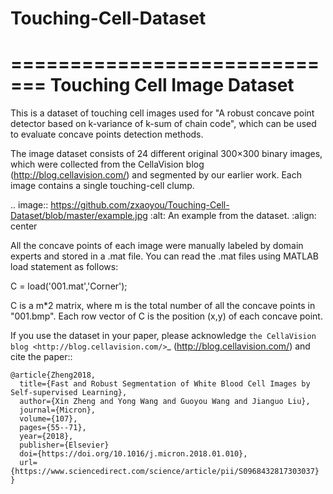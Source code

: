# Touching-Cell-Dataset
=============================
Touching Cell Image Dataset
=============================

This is a dataset of touching cell images used for "A robust concave point detector based on k-variance of k-sum of chain code", which can be used to evaluate concave points detection methods. 

The image dataset consists of 24 different original 300×300 binary images, which were collected from the CellaVision blog (http://blog.cellavision.com/) and segmented by our earlier work. Each image contains a single touching-cell clump. 


.. image:: https://github.com/zxaoyou/Touching-Cell-Dataset/blob/master/example.jpg
   :alt: An example from the dataset.
   :align: center


All the concave points of each image were manually labeled by domain experts and stored in a .mat file. You can read the .mat files using MATLAB load statement as follows:

C = load('001.mat','Corner');

C is a m*2 matrix, where m is the total number of all the concave points in "001.bmp". Each row vector of C is the position (x,y) of each concave point. 



If you use the dataset in your paper, please acknowledge `the CellaVision blog <http://blog.cellavision.com/>`_ (http://blog.cellavision.com/) and cite the paper::

    @article{Zheng2018,
      title={Fast and Robust Segmentation of White Blood Cell Images by Self-supervised Learning},
      author={Xin Zheng and Yong Wang and Guoyou Wang and Jianguo Liu},
      journal={Micron},
      volume={107},
      pages={55--71},
      year={2018},
      publisher={Elsevier}
      doi={https://doi.org/10.1016/j.micron.2018.01.010},
      url={https://www.sciencedirect.com/science/article/pii/S0968432817303037}
    }
